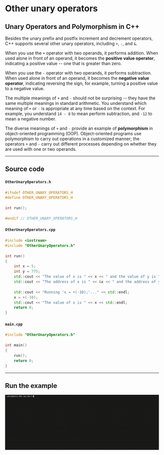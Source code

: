 # Other unary operators

## Unary Operators and Polymorphism in C++

Besides the unary prefix and postfix increment and decrement operators, C++ supports several other unary operators, including `+`, `-`, and `&`.

When you use the `+` operator with two operands, it performs addition.
When used alone in front of an operand, it becomes the **positive value operator**, indicating a positive value -- one that is greater than zero.

When you use the `-` operator with two operands, it performs subtraction.
When used alone in front of an operand, it becomes the **negative value operator**, indicating reversing the sign, for example, turning a positive value to a negative value.

The multiple meanings of `+` and `-` should not be surprising -- they have the same multiple meanings in standard arithmetic.
You understand which meaning of `+` or `-` is appropriate at any time based on the context.
For example, you understand `14 - 8` to mean perform subtraction, and `-12` to mean a negative number.

The diverse meanings of `+` and `-` provide an example of **polymorphism** in object-oriented programming (OOP).
Object-oriented programs use polymorphism to carry out operations in a customized manner; the operators `+` and `-` carry out different processes depending on whether they are used with one or two operands.

---

## Source code

#### `OtherUnaryOperators.h`

```cpp
#ifndef OTHER_UNARY_OPERATORS_H
#define OTHER_UNARY_OPERATORS_H

int run();

#endif // OTHER_UNARY_OPERATORS_H
```

#### `OtherUnaryOperators.cpp`

```cpp
#include <iostream>
#include "OtherUnaryOperators.h"

int run()
{
    int x = 5;
    int y = 775;
    std::cout << "The value of x is " << x << " and the value of y is " << y << std::endl;
    std::cout << "The address of x is " << &x << " and the address of y is " << &y << std::endl;

    std::cout << "Running 'x = +(-10);'..." << std::endl;
    x = +(-10);
    std::cout << "The value of x is " << x << std::endl;
    return 0;
}
```

#### `main.cpp`

```cpp
#include "OtherUnaryOperators.h"

int main()
{
    run();
    return 0;
}
```

---

## Run the example

<img src="./img/other_unary_operators-recompile_and_run.gif" alt="Run the example." width="900px">
